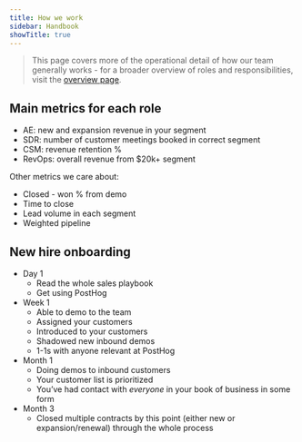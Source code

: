 ```yaml
---
title: How we work
sidebar: Handbook
showTitle: true
---
```


> This page covers more of the operational detail of how our team generally works - for a broader overview of roles and responsibilities, visit the [overview page](/handbook/growth/sales/overview).

## Main metrics for each role

- AE: new and expansion revenue in your segment
- SDR: number of customer meetings booked in correct segment
- CSM: revenue retention %
- RevOps: overall revenue from $20k+ segment

Other metrics we care about:
- Closed - won % from demo
- Time to close
- Lead volume in each segment
- Weighted pipeline

## New hire onboarding
- Day 1
  - Read the whole sales playbook
  - Get using PostHog
- Week 1
  - Able to demo to the team
  - Assigned your customers
  - Introduced to your customers
  - Shadowed new inbound demos 
  - 1-1s with anyone relevant at PostHog
- Month 1
  - Doing demos to inbound customers
  - Your customer list is prioritized
  - You’ve had contact with _everyone_ in your book of business in some form
- Month 3
  - Closed multiple contracts by this point (either new or expansion/renewal) through the whole process
